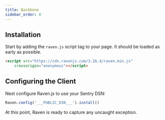```yaml
---
title: Backbone
sidebar_order: 8
---
```


<!-- WIZARD -->
## Installation

Start by adding the `raven.js` script tag to your page. It should be loaded as early as possible.

```html
<script src="https://cdn.ravenjs.com/3.26.4/raven.min.js"
    crossorigin="anonymous"></script>
```

## Configuring the Client

Next configure Raven.js to use your Sentry DSN:

```javascript
Raven.config('___PUBLIC_DSN___').install()
```

At this point, Raven is ready to capture any uncaught exception.
<!-- ENDWIZARD -->
